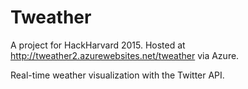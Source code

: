 # Tweather
A project for HackHarvard 2015. Hosted at http://tweather2.azurewebsites.net/tweather via Azure.

Real-time weather visualization with the Twitter API.

